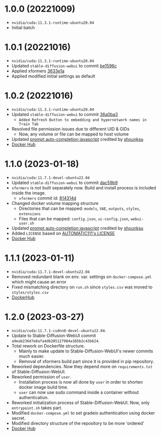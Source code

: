 # 1.0.0 (20221009)

- `nvidia/cuda:11.3.1-runtime-ubuntu20.04`
- Initial batch

# 1.0.1 (20221016)

- `nvidia/cuda:11.3.1-runtime-ubuntu20.04`
- Updated `stable-diffusion-webui` to commit [be1596c](https://github.com/AUTOMATIC1111/stable-diffusion-webui/commit/be1596ce30b1ead6998da0c62003003dcce5eb2c)
- Applied xformers [3633e1a](https://github.com/facebookresearch/xformers/commit/3633e1afc7bffbe61957f04e7bb1a742ee910ace)
- Applied modified initial settings as default

# 1.0.2 (20221016)

- `nvidia/cuda:11.3.1-runtime-ubuntu20.04`
- Updated `stable-diffusion-webui` to commit [36a0ba3](https://github.com/AUTOMATIC1111/stable-diffusion-webui/commit/36a0ba357ab0742c3c4a28437b68fb29a235afbe)
  - `Added Refresh Button to embedding and hypernetwork names in Train Tab`
- Resolved file permission issues due to different UID & GIDs
  - Now, any volume or file can be mapped to host volume
- Updated [prompt auto-completion javascript](https://greasyfork.org/ko/scripts/452929-webui-%ED%83%9C%EA%B7%B8-%EC%9E%90%EB%8F%99%EC%99%84%EC%84%B1) credited by [shounksu](https://greasyfork.org/ko/users/815641-shounksu)
- [Docker Hub](https://hub.docker.com/layers/kestr3l/stable-diffusion-webui/1.0.1/images/)

# 1.1.0 (2023-01-18)

- `nvidia/cuda:11.7.1-devel-ubuntu22.04`
- Updated `stable-diffusion-webui` to commit [dac59b9](https://github.com/AUTOMATIC1111/stable-diffusion-webui/commit/dac59b9b073f86508d3ec787ff731af2e101fbcc)
- `xformers` is not built separately now. Build and install process is included inside the image.
  - `xformers` commit id: [814314d](https://github.com/facebookresearch/xformers/commit/814314dfc207836839c57613c0354fef6e07fa2d)
- Changed docker volume mapping structure
  - Directories that can be mapped: `models`, `VAE`, `outputs`, `styles`, `extensions`
  - Files that can be mapped: `config.json`, `ui-config.json`, `webui-user.sh`
- Updated [prompt auto-completion javascript](https://greasyfork.org/ko/scripts/452929-webui-%ED%83%9C%EA%B7%B8-%EC%9E%90%EB%8F%99%EC%99%84%EC%84%B1) credited by [shounksu](https://greasyfork.org/ko/users/815641-shounksu)
- Added `LICENSE` based on [AUTOMATIC111's LICENSE](https://github.com/AUTOMATIC1111/stable-diffusion-webui/blob/master/LICENSE.txt)
- [Docker Hub](https://hub.docker.com/layers/kestr3l/stable-diffusion-webui/1.1.1/images/)

# 1.1.1 (2023-01-11)

- `nvidia/cuda:11.7.1-devel-ubuntu22.04`
- Removed redundant blank on env. var. settings on `docker-compose.yml` which might cause an error
- Fixed mismatching directory on `run.sh` since `styles.csv` was moved to `styles/styles.csv`
- [DockerHub](https://hub.docker.com/layers/kestr3l/stable-diffusion-webui/1.1.1/images/sha256-37617664832c4a495765faae143688e74ea45d33240ab195cac7bb345ffbefed?context=explore)

# 1.2.0 (2023-03-27)

- `nvidia/cuda:11.7.1-cudnn8-devel-ubuntu22.04`.
- Update to Stable-Diffusion-WebUI commit `a9eab236d7e8afa4d6205127904a385b2c43bb24`.
- Total rework on Dockerfile structure.
  - Mainly to make update to Stable-Diffusion-WebUI's newer commits much easier.
  - Removal of xformers build part since it is provided in pip repository.
- Reworked dependencies. Now they depend more on `requirements.txt` of Stable-Diffusion-WebUI.
- Reworked permission of `user`.
  - Installation process is now all done by `user` in order to shorten docker image build time.
  - `user` can now use sudo command inside a container without authentication.
- Reworked initialization process of Stable-Diffusion-WebUI. Now, only `entrypoint.sh` takes part.
- Modified `docker-compose.yml` to set gradeio authentication using docker secret.
- Modified directory structure of the repository to be more 'ordered'
- [Docker Hub](https://hub.docker.com/layers/kestr3l/stable-diffusion-webui/1.2.0/images/)